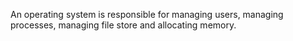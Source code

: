 An operating system is responsible for managing users, managing processes, managing file store and allocating memory.